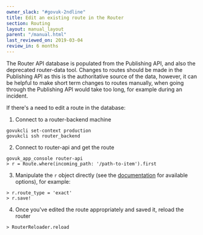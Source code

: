 ```yaml
---
owner_slack: "#govuk-2ndline"
title: Edit an existing route in the Router
section: Routing
layout: manual_layout
parent: "/manual.html"
last_reviewed_on: 2019-03-04
review_in: 6 months
---
```


The Router API database is populated from the Publishing API, and also
the deprecated router-data tool. Changes to routes should be made in
the Publishing API as this is the authoritative source of the data,
however, it can be helpful to make short term changes to routes
manually, when going through the Publishing API would take too long,
for example during an incident.

If there's a need to edit a route in the database:

1. Connect to a router-backend machine

```console
govukcli set-context production
govukcli ssh router_backend
```

2. Connect to router-api and get the route

```console
govuk_app_console router-api
> r = Route.where(incoming_path: '/path-to-item').first
```

3. Manipulate the `r` object directly (see the
[documentation](https://github.com/alphagov/router#data-structure) for
available options), for example:

```console
> r.route_type = 'exact'
> r.save!
```

4. Once you've edited the route appropriately and saved it, reload the router

```console
> RouterReloader.reload
```
